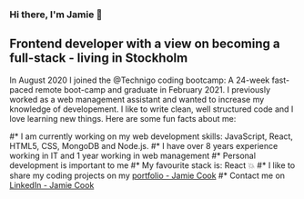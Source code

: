 ### Hi there, I'm Jamie 👋
## Frontend developer with a view on becoming a full-stack - living in Stockholm
In August 2020 I joined the @Technigo coding bootcamp: A 24-week fast-paced remote boot-camp and graduate in February 2021. I previously worked as a web management assistant and wanted to increase my knowledge of developement. I like to write clean, well structured code and I love learning new things. Here are some fun facts about me:

#* I am currently working on my web development skills: JavaScript, React, HTML5, CSS, MongoDB and Node.js.
#* I have over 8 years experience working in IT and 1 year working in web management 
#* Personal development is important to me
#* My favourite stack is: React 💥
#* I like to share my coding projects on my [portfolio - Jamie Cook](https://jamiecook.netlify.app/)
#* Contact me on [LinkedIn - Jamie Cook](https://www.linkedin.com/in/jamiepcook)
<!--
**the-j-curl/the-j-curl** is a ✨ _special_ ✨ repository because its `README.md` (this file) appears on your GitHub profile.

Here are some ideas to get you started:

- 🔭 I’m currently working on my frontend and backend developer skills @Technigo coding bootcamp
- 🌱 Favolurite stack:
- 👯 I’m looking to collaborate on ...
- 🤔 I’m looking for help with ...
- 💬 Ask me about ...
- 📫 Contact me on LinkedIn: https://www.linkedin.com/in/jamiepcook
- 😄 Pronouns: ...
- ⚡ Fun fact: ...
-->
